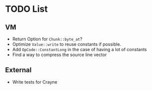 # TODO List

## VM

* Return Option for `Chunk::byte_at`?
* Optimize `Value::write` to reuse constants if possible.
* Add `OpCode::ConstantLong` in the case of having a lot of
  constants
* Find a way to compress the source line vector

## External
* Write tests for Crayne